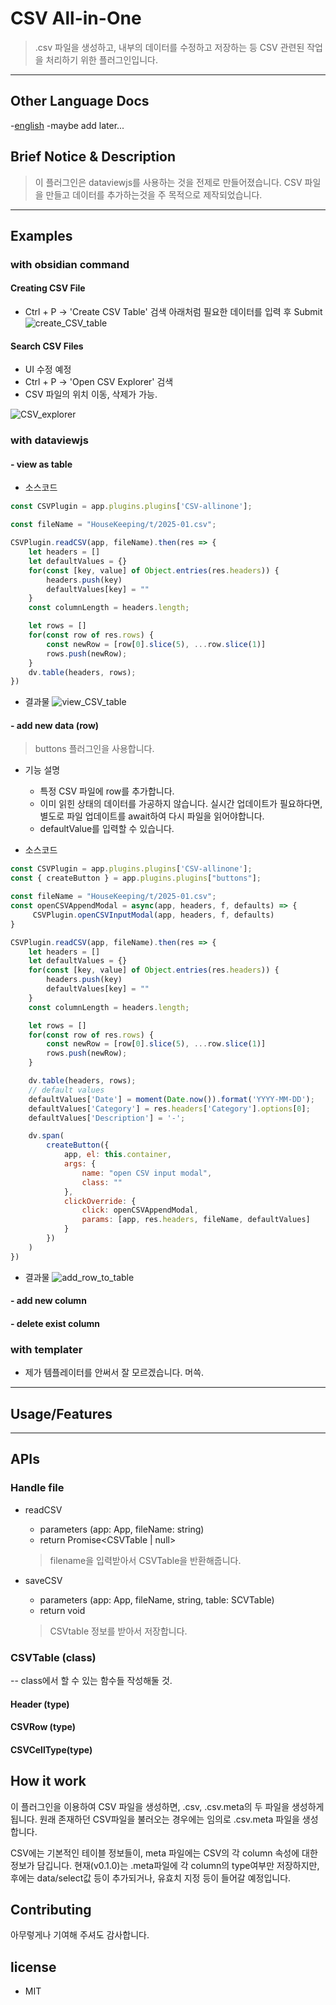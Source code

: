 # CSV All-in-One
> .csv 파일을 생성하고, 내부의 데이터를 수정하고 저장하는 등 CSV 관련된 작업을 처리하기 위한 플러그인입니다.
----
## Other Language Docs
-[english](../README.md)
-maybe add later...

## Brief Notice & Description
> 이 플러그인은 dataviewjs를 사용하는 것을 전제로 만들어졌습니다.
> CSV 파일을 만들고 데이터를 추가하는것을 주 목적으로 제작되었습니다.

----
## Examples
### with obsidian command
#### Creating CSV File

- Ctrl + P -> 'Create CSV Table' 검색
아래처럼 필요한 데이터를 입력 후 Submit
![create_CSV_table](./images/create_CSV_table.gif)

#### Search CSV Files
- UI 수정 예정
- Ctrl + P -> 'Open CSV Explorer' 검색
- CSV 파일의 위치 이동, 삭제가 가능.

![CSV_explorer](./images/CSV_explorer.png)

### with dataviewjs

#### - view as table
- 소스코드
```javascript
const CSVPlugin = app.plugins.plugins['CSV-allinone'];

const fileName = "HouseKeeping/t/2025-01.csv"; 

CSVPlugin.readCSV(app, fileName).then(res => {
	let headers = []
	let defaultValues = {}
	for(const [key, value] of Object.entries(res.headers)) {
		headers.push(key)
		defaultValues[key] = ""
	}
	const columnLength = headers.length;

	let rows = []
	for(const row of res.rows) {
		const newRow = [row[0].slice(5), ...row.slice(1)]
		rows.push(newRow);
	}
	dv.table(headers, rows);
})
```
- 결과물
![view_CSV_table](./images/view_CSV_table.png)


#### - add new data (row)
> buttons 플러그인을 사용합니다.
- 기능 설명
	- 특정 CSV 파일에 row를 추가합니다.
	- 이미 읽힌 상태의 데이터를 가공하지 않습니다. 실시간 업데이트가 필요하다면, 별도로 파일 업데이트를 await하여 다시 파일을 읽어야합니다.
	- defaultValue를 입력할 수 있습니다.

- 소스코드
```javascript
const CSVPlugin = app.plugins.plugins['CSV-allinone'];
const { createButton } = app.plugins.plugins["buttons"];

const fileName = "HouseKeeping/t/2025-01.csv"; 
const openCSVAppendModal = async(app, headers, f, defaults) => {
	 CSVPlugin.openCSVInputModal(app, headers, f, defaults)
}

CSVPlugin.readCSV(app, fileName).then(res => {
	let headers = []
	let defaultValues = {}
	for(const [key, value] of Object.entries(res.headers)) {
		headers.push(key)
		defaultValues[key] = ""
	}
	const columnLength = headers.length;

	let rows = []
	for(const row of res.rows) {
		const newRow = [row[0].slice(5), ...row.slice(1)]
		rows.push(newRow);
	}

	dv.table(headers, rows);
	// default values
	defaultValues['Date'] = moment(Date.now()).format('YYYY-MM-DD');
	defaultValues['Category'] = res.headers['Category'].options[0];
	defaultValues['Description'] = '-';

	dv.span(
	    createButton({
			app, el: this.container, 
			args: {
				name: "open CSV input modal",
				class: ""
			},
			clickOverride: {
				click: openCSVAppendModal, 
				params: [app, res.headers, fileName, defaultValues]
			}
		})
	)
})
```
- 결과물
![add_row_to_table](./images/add_row_to_table.gif)

#### - add new column
#### - delete exist column


### with templater
- 제가 템플레이터를 안써서 잘 모르겠습니다. 머쓱.

----
## Usage/Features

----
## APIs
### Handle file
- readCSV
	- parameters (app: App, fileName: string)
	- return Promise<CSVTable | null>
	> filename을 입력받아서 CSVTable을 반환해줍니다.

- saveCSV
	- parameters (app: App, fileName, string, table: SCVTable)
	- return void
	> CSVtable 정보를 받아서 저장합니다.

### CSVTable (class)
-- class에서 할 수 있는 함수들 작성해둘 것.

#### Header (type)

#### CSVRow (type)

#### CSVCellType(type)


## How it work
이 플러그인을 이용하여 CSV 파일을 생성하면, .csv, .csv.meta의 두 파일을 생성하게 됩니다.
원래 존재하던 CSV파일을 불러오는 경우에는 임의로 .csv.meta 파일을 생성합니다.

CSV에는 기본적인 테이블 정보들이, meta 파일에는 CSV의 각 column 속성에 대한 정보가 담깁니다.
현재(v0.1.0)는 .meta파일에 각 column의 type여부만 저장하지만, 후에는 data/select값 등이 추가되거나, 유효치 지정 등이 들어갈 예정입니다.

## Contributing
아무렇게나 기여해 주셔도 감사합니다.


## license
- MIT